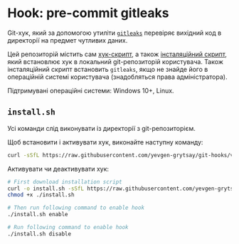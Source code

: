 # Hook: pre-commit gitleaks
Git-хук, який за допомогою утиліти [`gitleaks`](https://github.com/gitleaks/gitleaks) 
перевіряє вихідний код в директорії на предмет чутливих даних.

Цей репозиторій містить сам [хук-скрипт](./pre-commit-gitleaks/hook.sh), а також [інсталяційний скрипт](./pre-commit-gitleaks/install.sh), який встановлює хук в локальний git-репозиторій користувача. Також інсталяційний скрипт встановить `gitleaks`, якщо не знайде його в операційній системі користувача (знадобляться права адміністратора).


Підтримувані операційні системи: Windows 10+, Linux.


## `install.sh`
Усі команди слід виконувати із директорії з git-репозиторієм.

Щоб встановити і активувати хук, виконайте наступну команду:
```sh
curl -sSfL https://raw.githubusercontent.com/yevgen-grytsay/git-hooks/v1.0.3/pre-commit-gitleaks/install.sh | bash
```

Активувати чи деактивувати хук:
```sh
# First download installation script
curl -o install.sh -sSfL https://raw.githubusercontent.com/yevgen-grytsay/git-hooks/v1.0.3/pre-commit-gitleaks/install.sh
chmod +x ./install.sh

# Then run following command to enable hook
./install.sh enable

# Run following command to enable hook
./install.sh disable

```

<!-- 
```sh
git hook run pre-commit
``` -->
